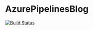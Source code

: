# AzurePipelinesBlog

[![Build Status](https://dev.azure.com/ivaylokenov1337/AzurePipelinesBlog/_apis/build/status/ivaylokenov.AzurePipelinesBlog?branchName=master)](https://dev.azure.com/ivaylokenov1337/AzurePipelinesBlog/_build/latest?definitionId=1&branchName=master)
